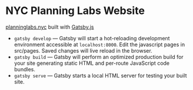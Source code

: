 # NYC Planning Labs Website
[planninglabs.nyc](https://planninglabs.nyc/) built with [Gatsby.js](https://www.gatsbyjs.org/docs/building-with-components/)

- `gatsby develop` — Gatsby will start a hot-reloading development environment accessible at `localhost:8000`. Edit the javascript pages in src/pages. Saved changes will live reload in the browser.
- `gatsby build` — Gatsby will perform an optimized production build for your site generating static HTML and per-route JavaScript code bundles.
- `gatsby serve` — Gatsby starts a local HTML server for testing your built site.
